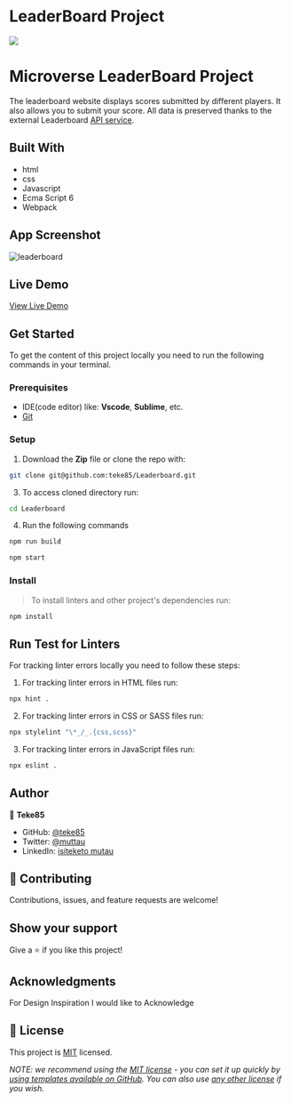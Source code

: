 # LeaderBoard Project

![](https://img.shields.io/badge/Microverse-blueviolet)

# Microverse LeaderBoard Project

The leaderboard website displays scores submitted by different players. It also allows you to submit your score. All data is preserved thanks to the external Leaderboard [API service](https://www.notion.so/Leaderboard-API-service-24c0c3c116974ac49488d4eb0267ade3).


## Built With

- html
- css
- Javascript
- Ecma Script 6
- Webpack

## App Screenshot

![leaderboard](https://user-images.githubusercontent.com/29442846/233119481-b539f0c3-72a4-4ced-b686-4b35adc248e6.png)


## Live Demo

[View Live Demo](https://leaderboard-fpiy.onrender.com/)

## Get Started

To get the content of this project locally you need to run the following commands in your terminal.

### Prerequisites
- IDE(code editor) like: **Vscode**, **Sublime**, etc. 
- [Git](https://www.linode.com/docs/guides/how-to-install-git-on-linux-mac-and-windows/)

### Setup
1. Download the **Zip** file or clone the repo with:
```bash
git clone git@github.com:teke85/Leaderboard.git
```
3. To access cloned directory run:
```bash
cd Leaderboard
```
4. Run the following commands
```bash
npm run build
```
```bash
npm start
```
### Install
> To install linters and other project's dependencies run:
```bash
npm install
```
## Run Test for Linters

For tracking linter errors locally you need to follow these steps:

1. For tracking linter errors in HTML files run:
```bash 
npx hint .
```

2. For tracking linter errors in CSS or SASS files run:

```bash
npx stylelint "\*_/_.{css,scss}"
```

3. For tracking linter errors in JavaScript files run:

```bash
npx eslint .
```

## Author

👤 **Teke85**

- GitHub: [@teke85](https://github.com/teke85)
- Twitter: [@muttau](https://twitter.com/muttau)
- LinkedIn: [isiteketo mutau](https://www.linkedin.com/in/isiteketo-mutau-736894241/)


## 🤝 Contributing

Contributions, issues, and feature requests are welcome!

## Show your support

Give a ⭐️ if you like this project!

## Acknowledgments
For Design Inspiration I would like to Acknowledge

## 📝 License

This project is [MIT](./LICENSE) licensed.

_NOTE: we recommend using the [MIT license](https://choosealicense.com/licenses/mit/) - you can set it up quickly by [using templates available on GitHub](https://docs.github.com/en/communities/setting-up-your-project-for-healthy-contributions/adding-a-license-to-a-repository). You can also use [any other license](https://choosealicense.com/licenses/) if you wish._

